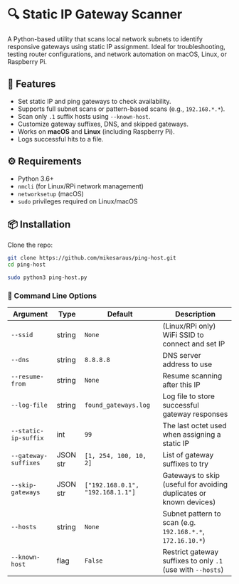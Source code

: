 # 🔍 Static IP Gateway Scanner

A Python-based utility that scans local network subnets to identify responsive gateways using static IP assignment. Ideal for troubleshooting, testing router configurations, and network automation on macOS, Linux, or Raspberry Pi.

## 🚀 Features

- Set static IP and ping gateways to check availability.
- Supports full subnet scans or pattern-based scans (e.g., `192.168.*.*`).
- Scan only `.1` suffix hosts using `--known-host`.
- Customize gateway suffixes, DNS, and skipped gateways.
- Works on **macOS** and **Linux** (including Raspberry Pi).
- Logs successful hits to a file.

## ⚙️ Requirements

- Python 3.6+
- `nmcli` (for Linux/RPi network management)
- `networksetup` (macOS)
- `sudo` privileges required on Linux/macOS

## 📦 Installation

Clone the repo:

```bash
git clone https://github.com/mikesaraus/ping-host.git
cd ping-host

sudo python3 ping-host.py
```

### 🔧 Command Line Options

| Argument             | Type     | Default                          | Description                                                        |
| -------------------- | -------- | -------------------------------- | ------------------------------------------------------------------ |
| `--ssid`             | string   | `None`                           | (Linux/RPi only) WiFi SSID to connect and set IP                   |
| `--dns`              | string   | `8.8.8.8`                        | DNS server address to use                                          |
| `--resume-from`      | string   | `None`                           | Resume scanning after this IP                                      |
| `--log-file`         | string   | `found_gateways.log`             | Log file to store successful gateway responses                     |
| `--static-ip-suffix` | int      | `99`                             | The last octet used when assigning a static IP                     |
| `--gateway-suffixes` | JSON str | `[1, 254, 100, 10, 2]`           | List of gateway suffixes to try                                    |
| `--skip-gateways`    | JSON str | `["192.168.0.1", "192.168.1.1"]` | Gateways to skip (useful for avoiding duplicates or known devices) |
| `--hosts`            | string   | `None`                           | Subnet pattern to scan (e.g. `192.168.*.*`, `172.16.10.*`)         |
| `--known-host`       | flag     | `False`                          | Restrict gateway suffixes to only `.1` (use with `--hosts`)        |
